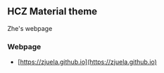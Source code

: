 ## HCZ Material theme

Zhe's webpage 

### Webpage
* [https://zjuela.github.io](https://zjuela.github.io)

